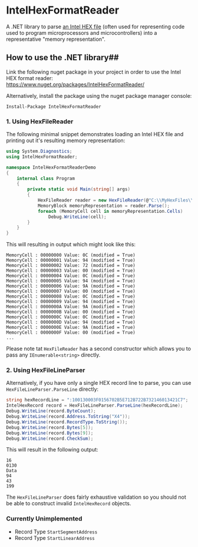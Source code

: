 # IntelHexFormatReader #

A .NET library to parse [an Intel HEX file](https://en.wikipedia.org/wiki/Intel_HEX) (often used for representing code used to program microprocessors and microcontrollers) into a representative "memory representation".

## How to use the .NET library##

Link the following nuget package in your project in order to use the Intel HEX format reader: https://www.nuget.org/packages/IntelHexFormatReader/

Alternatively, install the package using the nuget package manager console:

```
Install-Package IntelHexFormatReader
```

### 1. Using HexFileReader ###

The following minimal snippet demonstrates loading an Intel HEX file and printing out it's resulting memory representation:

```csharp
using System.Diagnostics;
using IntelHexFormatReader;

namespace IntelHexFormatReaderDemo
{
    internal class Program
    {
        private static void Main(string[] args)
        {
            HexFileReader reader = new HexFileReader(@"C:\\MyHexFiles\\myHexFile.hex", 32768);
            MemoryBlock memoryRepresentation = reader.Parse();
            foreach (MemoryCell cell in memoryRepresentation.Cells)
                Debug.WriteLine(cell);
        }
    }
}
```
This will resulting in output which might look like this:
```
MemoryCell : 00000000 Value: 0C (modified = True)
MemoryCell : 00000001 Value: 94 (modified = True)
MemoryCell : 00000002 Value: 72 (modified = True)
MemoryCell : 00000003 Value: 00 (modified = True)
MemoryCell : 00000004 Value: 0C (modified = True)
MemoryCell : 00000005 Value: 94 (modified = True)
MemoryCell : 00000006 Value: 9A (modified = True)
MemoryCell : 00000007 Value: 00 (modified = True)
MemoryCell : 00000008 Value: 0C (modified = True)
MemoryCell : 00000009 Value: 94 (modified = True)
MemoryCell : 0000000A Value: 9A (modified = True)
MemoryCell : 0000000B Value: 00 (modified = True)
MemoryCell : 0000000C Value: 0C (modified = True)
MemoryCell : 0000000D Value: 94 (modified = True)
MemoryCell : 0000000E Value: 9A (modified = True)
MemoryCell : 0000000F Value: 00 (modified = True)
...
```

Please note tat ```HexFileReader``` has a second constructor which allows you to pass any ```IEnumerable<string>``` directly.

### 2. Using HexFileLineParser ###

Alternatively, if you have only a single HEX record line to parse, you can use ```HexFileLineParser.ParseLine``` directly:

```csharp
string hexRecordLine = ":100130003F0156702B5E712B722B732146013421C7";
IntelHexRecord record = HexFileLineParser.ParseLine(hexRecordLine);
Debug.WriteLine(record.ByteCount);
Debug.WriteLine(record.Address.ToString("X4"));
Debug.WriteLine(record.RecordType.ToString());
Debug.WriteLine(record.Bytes[5]);
Debug.WriteLine(record.Bytes[9]);
Debug.WriteLine(record.CheckSum);
```

This will result in the following output:

```
16
0130
Data
94
43
199
```

The ```HexFileLineParser``` does fairly exhaustive validation so you should not be able to construct invalid ```IntelHexRecord``` objects.

### Currently Unimplemented ###

* Record Type ```StartSegmentAddress```
* Record Type ```StartLinearAddress```
